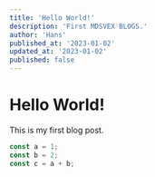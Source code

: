 ```yaml
---
title: 'Hello World!'
description: 'First MDSVEX BLOGS.'
author: 'Hans'
published_at: '2023-01-02'
updated_at: '2023-01-02'
published: false
---
```


# Hello World!

This is my first blog post.

```js
const a = 1;
const b = 2;
const c = a + b;
```
